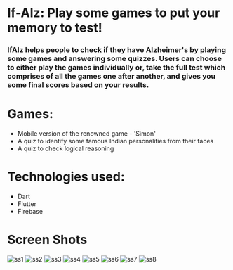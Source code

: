 # If-Alz: Play some games to put your memory to test!

### IfAlz helps people to check if they have Alzheimer's by playing some games and answering some quizzes. Users can choose to either play the games individually or, take the full test which comprises of all the games one after another, and gives you some final scores based on your results.


# Games:

- Mobile version of the renowned game - 'Simon'
- A quiz to identify some famous Indian personalities from their faces
- A quiz to check logical reasoning


# Technologies used:

- Dart
- Flutter
- Firebase

# Screen Shots

![ss1](https://drive.google.com/file/d/1EHPw15ZnNBtcsrlo_vSQn1StKwFBecAa/view)
![ss2](https://drive.google.com/uc?export=view&id=1Fr_buRxgM698cGjg9N3PjyRryJvh2ws5)
![ss3](https://drive.google.com/open?id=1Fnjttf82p2rg8_cBPUB7EGUdkOmRl3q3)
![ss4](https://drive.google.com/open?id=1Fkj-G1p4dX-A4i2jSJcyduwT46QPqZsa)
![ss5](https://drive.google.com/open?id=1E5tEK-_8-ujgsWoM9KbsD4hDnxKtXygc)
![ss6](https://drive.google.com/open?id=1FedM_RBZC-WJUiZ9iCaMAqa2f3W_Y2Jx)
![ss7](https://drive.google.com/open?id=1FXfctmSmLQUqYXwqRBmOWvgqg4KlSyWy)
![ss8](https://drive.google.com/open?id=1FLUrxOPflDmw9VlH2STQm6tH3Ixb5d2E)
